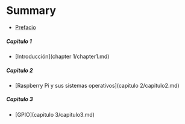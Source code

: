 # Summary

* [Prefacio](README.md)
 
##### Capitulo 1

* [Introducción](chapter 1/chapter1.md)

##### Capitulo 2

* [Raspberry Pi y sus sistemas operativos](capitulo 2/capitulo2.md)

##### Capitulo 3

* [GPIO](capitulo 3/capitulo3.md)
